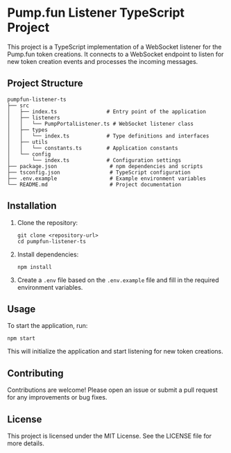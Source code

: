 # Pump.fun Listener TypeScript Project

This project is a TypeScript implementation of a WebSocket listener for the Pump.fun token creations. It connects to a WebSocket endpoint to listen for new token creation events and processes the incoming messages.

## Project Structure

```
pumpfun-listener-ts
├── src
│   ├── index.ts                # Entry point of the application
│   ├── listeners
│   │   └── PumpPortalListener.ts # WebSocket listener class
│   ├── types
│   │   └── index.ts            # Type definitions and interfaces
│   ├── utils
│   │   └── constants.ts        # Application constants
│   └── config
│       └── index.ts            # Configuration settings
├── package.json                 # npm dependencies and scripts
├── tsconfig.json                # TypeScript configuration
├── .env.example                 # Example environment variables
└── README.md                    # Project documentation
```

## Installation

1. Clone the repository:
   ```
   git clone <repository-url>
   cd pumpfun-listener-ts
   ```

2. Install dependencies:
   ```
   npm install
   ```

3. Create a `.env` file based on the `.env.example` file and fill in the required environment variables.

## Usage

To start the application, run:
```
npm start
```

This will initialize the application and start listening for new token creations.

## Contributing

Contributions are welcome! Please open an issue or submit a pull request for any improvements or bug fixes.

## License

This project is licensed under the MIT License. See the LICENSE file for more details.